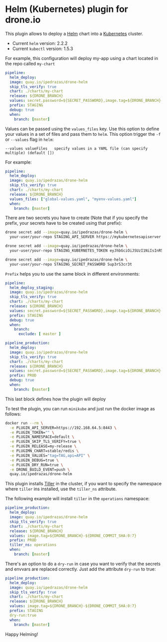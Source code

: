 # Helm (Kubernetes) plugin for drone.io

This plugin allows to deploy a [Helm](https://github.com/kubernetes/helm) chart into a [Kubernetes](https://github.com/kubernetes/kubernetes) cluster.

* Current `helm` version: 2.2.2
* Current `kubectl` version: 1.5.3

For example, this configuration will deploy my-app using a chart located in the repo called `my-chart`

```YAML
pipeline:
  helm_deploy:
  image: quay.io/ipedrazas/drone-helm
  skip_tls_verify: true
  chart: ./charts/my-chart
  release: ${DRONE_BRANCH}
  values: secret.password=${SECRET_PASSWORD},image.tag=${DRONE_BRANCH}-${DRONE_COMMIT_SHA:0:7}
  prefix: STAGING
  debug: true
  when:
    branch: [master]
```

Values can be passed using the `values_files` key. Use this option to define your values in a set of files
and pass them to `helm`. This option trigger the `-f` or ``--values`` flag in `helm`:

```
--values valueFiles   specify values in a YAML file (can specify multiple) (default [])
```

For example:

```YAML
pipeline:
  helm_deploy:
  image: quay.io/ipedrazas/drone-helm
  skip_tls_verify: true
  chart: ./charts/my-chart
  release: ${DRONE_BRANCH}
  values_files: ["global-values.yaml", "myenv-values.yaml"]
  when:
    branch: [master]
```

There are two secrets you have to create (Note that if you specify the prefix, your secrets have to be created using that prefix):

```Bash
drone secret add --image=quay.io/ipedrazas/drone-helm \
  your-user/your-repo STAGING_API_SERVER https://mykubernetesapiserver

drone secret add --image=quay.io/ipedrazas/drone-helm \
  your-user/your-repo STAGING_KUBERNETES_TOKEN eyJhbGciOiJSUzI1NiIsInR5cCI6IkpXVCJ9.eyJpc3MiOiJrdWJ...

drone secret add --image=quay.io/ipedrazas/drone-helm \
  your-user/your-repo STAGING_SECRET_PASSWORD Sup3rS3cr3t
```

`Prefix` helps you to use the same block in different environments:
```YAML
pipeline:
  helm_deploy_staging:
  image: quay.io/ipedrazas/drone-helm
  skip_tls_verify: true
  chart: ./charts/my-chart
  release: ${DRONE_BRANCH}
  values: secret.password=${SECRET_PASSWORD},image.tag=${DRONE_BRANCH}-${DRONE_COMMIT_SHA:0:7}
  prefix: STAGING
  debug: true
  when:
    branch:
      exclude: [ master ]

pipeline_production:
  helm_deploy:
  image: quay.io/ipedrazas/drone-helm
  skip_tls_verify: true
  chart: ./charts/my-chart
  release: ${DRONE_BRANCH}
  values: secret.password=${SECRET_PASSWORD},image.tag=${DRONE_BRANCH}-${DRONE_COMMIT_SHA:0:7}
  prefix: PROD
  debug: true
  when:
    branch: [master]
```

This last block defines how the plugin will deploy


To test the plugin, you can run `minikube` and just run the docker image as follows:
```Bash
docker run --rm \
  -e PLUGIN_API_SERVER=https://192.168.64.5:8443 \
  -e PLUGIN_TOKEN="" \
  -e PLUGIN_NAMESPACE=default \
  -e PLUGIN_SKIP_TLS_VERIFY=true \
  -e PLUGIN_RELEASE=my-release \
  -e PLUGIMN_CHART=stable/redis \
  -e PLUGIN_VALUES="tag=TAG,api=API" \
  -e PLUGIN_DEBUG=true \
  -e PLUGIN_DRY_RUN=true \
  -e DRONE_BUILD_EVENT=push \
  quay.io/ipedrazas/drone-helm
```

This plugin installs [Tiller](https://github.com/kubernetes/helm/blob/master/docs/architecture.md) in the cluster, if you want to specify the namespace where `tiller` ins installed, use the `tiller_ns` attribute.

The following example will install `tiller` in the `operations` namespace:
```YAML
pipeline_production:
  helm_deploy:
  image: quay.io/ipedrazas/drone-helm
  skip_tls_verify: true
  chart: ./charts/my-chart
  release: ${DRONE_BRANCH}
  values: image.tag=${DRONE_BRANCH}-${DRONE_COMMIT_SHA:0:7}
  prefix: PROD
  tiller_ns: operations
  when:
    branch: [master]
```

There's an option to do a `dry-run` in case you want to verify that the secrets and envvars are replaced correctly. Just add the attribute `dry-run` to true:

```YAML
pipeline_production:
  helm_deploy:
  image: quay.io/ipedrazas/drone-helm
  skip_tls_verify: true
  chart: ./charts/my-chart
  release: ${DRONE_BRANCH}
  values: image.tag=${DRONE_BRANCH}-${DRONE_COMMIT_SHA:0:7}
  prefix: STAGING
  dry-run:true
  when:
    branch: [master]
```
Happy Helming!
